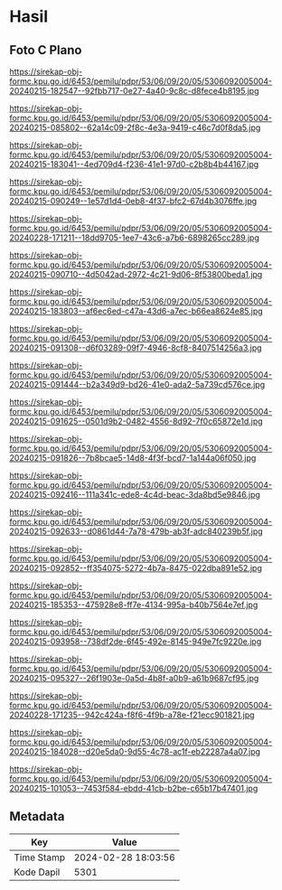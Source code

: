 # Hasil

## Foto C Plano

https://sirekap-obj-formc.kpu.go.id/6453/pemilu/pdpr/53/06/09/20/05/5306092005004-20240215-182547--92fbb717-0e27-4a40-9c8c-d8fece4b8195.jpg

https://sirekap-obj-formc.kpu.go.id/6453/pemilu/pdpr/53/06/09/20/05/5306092005004-20240215-085802--62a14c09-2f8c-4e3a-9419-c46c7d0f8da5.jpg

https://sirekap-obj-formc.kpu.go.id/6453/pemilu/pdpr/53/06/09/20/05/5306092005004-20240215-183041--4ed709d4-f236-41e1-97d0-c2b8b4b44167.jpg

https://sirekap-obj-formc.kpu.go.id/6453/pemilu/pdpr/53/06/09/20/05/5306092005004-20240215-090249--1e57d1d4-0eb8-4f37-bfc2-67d4b3076ffe.jpg

https://sirekap-obj-formc.kpu.go.id/6453/pemilu/pdpr/53/06/09/20/05/5306092005004-20240228-171211--18dd9705-1ee7-43c6-a7b6-6898265cc289.jpg

https://sirekap-obj-formc.kpu.go.id/6453/pemilu/pdpr/53/06/09/20/05/5306092005004-20240215-090710--4d5042ad-2972-4c21-9d06-8f53800beda1.jpg

https://sirekap-obj-formc.kpu.go.id/6453/pemilu/pdpr/53/06/09/20/05/5306092005004-20240215-183803--af6ec6ed-c47a-43d6-a7ec-b66ea8624e85.jpg

https://sirekap-obj-formc.kpu.go.id/6453/pemilu/pdpr/53/06/09/20/05/5306092005004-20240215-091308--d6f03289-09f7-4946-8cf8-8407514256a3.jpg

https://sirekap-obj-formc.kpu.go.id/6453/pemilu/pdpr/53/06/09/20/05/5306092005004-20240215-091444--b2a349d9-bd26-41e0-ada2-5a739cd576ce.jpg

https://sirekap-obj-formc.kpu.go.id/6453/pemilu/pdpr/53/06/09/20/05/5306092005004-20240215-091625--0501d9b2-0482-4556-8d92-7f0c65872e1d.jpg

https://sirekap-obj-formc.kpu.go.id/6453/pemilu/pdpr/53/06/09/20/05/5306092005004-20240215-091826--7b8bcae5-14d8-4f3f-bcd7-1a144a06f050.jpg

https://sirekap-obj-formc.kpu.go.id/6453/pemilu/pdpr/53/06/09/20/05/5306092005004-20240215-092416--111a341c-ede8-4c4d-beac-3da8bd5e9846.jpg

https://sirekap-obj-formc.kpu.go.id/6453/pemilu/pdpr/53/06/09/20/05/5306092005004-20240215-092633--d0861d44-7a78-479b-ab3f-adc840239b5f.jpg

https://sirekap-obj-formc.kpu.go.id/6453/pemilu/pdpr/53/06/09/20/05/5306092005004-20240215-092852--ff354075-5272-4b7a-8475-022dba891e52.jpg

https://sirekap-obj-formc.kpu.go.id/6453/pemilu/pdpr/53/06/09/20/05/5306092005004-20240215-185353--475928e8-ff7e-4134-995a-b40b7564e7ef.jpg

https://sirekap-obj-formc.kpu.go.id/6453/pemilu/pdpr/53/06/09/20/05/5306092005004-20240215-093958--738df2de-6f45-492e-8145-949e7fc9220e.jpg

https://sirekap-obj-formc.kpu.go.id/6453/pemilu/pdpr/53/06/09/20/05/5306092005004-20240215-095327--26f1903e-0a5d-4b8f-a0b9-a61b9687cf95.jpg

https://sirekap-obj-formc.kpu.go.id/6453/pemilu/pdpr/53/06/09/20/05/5306092005004-20240228-171235--942c424a-f8f6-4f9b-a78e-f21ecc901821.jpg

https://sirekap-obj-formc.kpu.go.id/6453/pemilu/pdpr/53/06/09/20/05/5306092005004-20240215-184028--d20e5da0-9d55-4c78-ac1f-eb22287a4a07.jpg

https://sirekap-obj-formc.kpu.go.id/6453/pemilu/pdpr/53/06/09/20/05/5306092005004-20240215-101053--7453f584-ebdd-41cb-b2be-c65b17b47401.jpg


## Metadata

| Key        | Value               |
| ---------- | ------------------- |
| Time Stamp | 2024-02-28 18:03:56 |
| Kode Dapil | 5301                |



